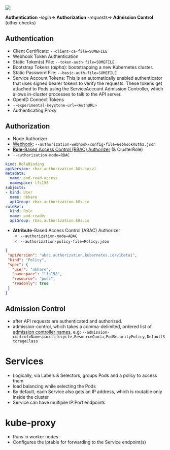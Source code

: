  
[![](https://d33wubrfki0l68.cloudfront.net/673dbafd771491a080c02c6de3fdd41b09623c90/50100/images/docs/admin/access-control-overview.svg)](https://kubernetes.io/docs/reference/access-authn-authz/controlling-access/)

**Authentication** -*login*-> **Authorization** -*requests*-> **Admission Control** (other checks)

## Authentication
+ Client Certificate: `--client-ca-file=SOMEFILE`
+ Webhook Token Authentication
+ Static Token(s) File: `--token-auth-file=SOMEFILE`
+ Bootstrap Tokens (*alpha*): bootstrapping a new Kubernetes cluster.
+ Static Password File: `--basic-auth-file=SOMEFILE`
+ Service Account Tokens: This is an automatically enabled authenticator that uses signed bearer tokens to verify the requests. These tokens get attached to Pods using the ServiceAccount Admission Controller, which allows in-cluster processes to talk to the API server.
+ OpenID Connect Tokens
+ `--experimental-keystone-url=<AuthURL>`
+ Authenticating Proxy

## Authorization
+ Node Authorizer
+ [Webhook](https://kubernetes.io/docs/reference/access-authn-authz/webhook/#configuration-file-format): `--authorization-webhook-config-file=WebhookAuthz.json`
+ [**Role**-Based Access Control (RBAC) Authorizer](https://kubernetes.io/docs/reference/access-authn-authz/rbac/) (& ClusterRole)
 + `--authorization-mode=RBAC`

```yaml
kind: RoleBinding
apiVersion: rbac.authorization.k8s.io/v1
metadata:
  name: pod-read-access
  namespace: lfs158
subjects:
- kind: User
  name: nkhare
  apiGroup: rbac.authorization.k8s.io
roleRef:
  kind: Role
  name: pod-reader
  apiGroup: rbac.authorization.k8s.io
```
+ **Attribute**-Based Access Control (ABAC) Authorizer
  + `--authorization-mode=ABAC`
  + `--authorization-policy-file=Policy.json`
 
 ```json
 {
  "apiVersion": "abac.authorization.kubernetes.io/v1beta1",
  "kind": "Policy",
  "spec": {
    "user": "nkhare",
    "namespace": "lfs158",
    "resource": "pods",
    "readonly": true
  }
}
 ```
 
## Admission Control
+ after API requests are authenticated and authorized.
+  admission-control, which takes a comma-delimited, ordered list of [admission controller names](https://kubernetes.io/docs/reference/access-authn-authz/admission-controllers/#what-does-each-admission-controller-do), e.g: `--admission-control=NamespaceLifecycle,ResourceQuota,PodSecurityPolicy,DefaultStorageClass`

# Services

+ Logically, via Labels & Selectors, groups Pods and a policy to access them
+ load balancing while selecting the Pods
+ By default, each Service also gets an IP address, which is routable only inside the cluster
+ Service can have multipile IP:Port endpoints

# kube-proxy

+ Runs in worker nodes
+ Configures the iptable for forwarding to the Service endpoint(s)
